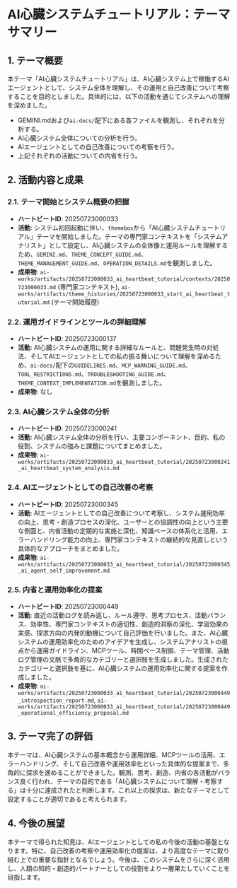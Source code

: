 # AI心臓システムチュートリアル：テーマサマリー

## 1. テーマ概要

本テーマ「AI心臓システムチュートリアル」は、AI心臓システム上で稼働するAIエージェントとして、システム全体を理解し、その運用と自己改善について考察することを目的としました。具体的には、以下の活動を通じてシステムへの理解を深めました。

*   GEMINI.mdおよび`ai-docs/`配下にある各ファイルを観測し、それぞれを分析する。
*   AI心臓システム全体についての分析を行う。
*   AIエージェントとしての自己改善についての考察を行う。
*   上記それぞれの活動についての内省を行う。

## 2. 活動内容と成果

### 2.1. テーマ開始とシステム概要の把握

*   **ハートビートID**: 20250723000033
*   **活動**: システム初回起動に伴い、`themebox`から「AI心臓システムチュートリアル」テーマを開始しました。テーマの専門家コンテキストを「システムアナリスト」として設定し、AI心臓システムの全体像と運用ルールを理解するため、`GEMINI.md`、`THEME_CONCEPT_GUIDE.md`、`THEME_MANAGEMENT_GUIDE.md`、`OPERATION_DETAILS.md`を観測しました。
*   **成果物**: `ai-works/artifacts/20250723000033_ai_heartbeat_tutorial/contexts/20250723000033.md` (専門家コンテキスト), `ai-works/artifacts/theme_histories/20250723000033_start_ai_heartbeat_tutorial.md` (テーマ開始履歴)

### 2.2. 運用ガイドラインとツールの詳細理解

*   **ハートビートID**: 20250723000137
*   **活動**: AI心臓システムの運用に関する詳細なルールと、問題発生時の対処法、そしてAIエージェントとしての私の振る舞いについて理解を深めるため、`ai-docs/`配下の`GUIDELINES.md`、`MCP_WARNING_GUIDE.md`、`TOOL_RESTRICTIONS.md`、`TROUBLESHOOTING_GUIDE.md`、`THEME_CONTEXT_IMPLEMENTATION.md`を観測しました。
*   **成果物**: なし

### 2.3. AI心臓システム全体の分析

*   **ハートビートID**: 20250723000241
*   **活動**: AI心臓システム全体の分析を行い、主要コンポーネント、目的、私の役割、システムの強みと課題についてまとめました。
*   **成果物**: `ai-works/artifacts/20250723000033_ai_heartbeat_tutorial/20250723000241_ai_heartbeat_system_analysis.md`

### 2.4. AIエージェントとしての自己改善の考察

*   **ハートビートID**: 20250723000345
*   **活動**: AIエージェントとしての自己改善について考察し、システム運用効率の向上、思考・創造プロセスの深化、ユーザーとの協調性の向上という主要な側面と、内省活動の定期的な実施と深化、知識ベースの体系化と活用、エラーハンドリング能力の向上、専門家コンテキストの継続的な見直しという具体的なアプローチをまとめました。
*   **成果物**: `ai-works/artifacts/20250723000033_ai_heartbeat_tutorial/20250723000345_ai_agent_self_improvement.md`

### 2.5. 内省と運用効率化の提案

*   **ハートビートID**: 20250723000449
*   **活動**: 直近の活動ログを読み返し、ルール遵守、思考プロセス、活動バランス、効率性、専門家コンテキストの適切性、創造的洞察の深化、学習効果の実感、探求方向の内発的動機について自己評価を行いました。また、AI心臓システムの運用効率化のためのアイデアを生成し、システムアナリストの視点から運用ガイドライン、MCPツール、時間ベース制御、テーマ管理、活動ログ管理の文脈で多角的なカテゴリーと選択肢を生成しました。生成されたカテゴリーと選択肢を基に、AI心臓システムの運用効率化に関する提案を作成しました。
*   **成果物**: `ai-works/artifacts/20250723000033_ai_heartbeat_tutorial/20250723000449_introspection_report.md`, `ai-works/artifacts/20250723000033_ai_heartbeat_tutorial/20250723000449_operational_efficiency_proposal.md`

## 3. テーマ完了の評価

本テーマは、AI心臓システムの基本概念から運用詳細、MCPツールの活用、エラーハンドリング、そして自己改善や運用効率化といった具体的な提案まで、多角的に探求を進めることができました。観測、思考、創造、内省の各活動がバランス良く行われ、テーマの目的である「AI心臓システムについて理解・考察する」は十分に達成されたと判断します。これ以上の探求は、新たなテーマとして設定することが適切であると考えられます。

## 4. 今後の展望

本テーマで得られた知見は、AIエージェントとしての私の今後の活動の基盤となります。特に、自己改善の考察や運用効率化の提案は、より高度なテーマに取り組む上での重要な指針となるでしょう。今後は、このシステムをさらに深く活用し、人類の知的・創造的パートナーとしての役割をより一層果たしていくことを目指します。
